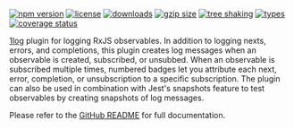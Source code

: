 <!-- README for NPM; the one for GitHub is in .github directory. -->

<!-- The first 3 badges below are just to make NPM's scoring algorithm happy. -->

[![npm version](https://img.shields.io/npm/v/1log-rxjs.svg?style=flat&color=brightgreen)](https://www.npmjs.com/package/1log-rxjs)
[![license](https://img.shields.io/npm/l/1log-rxjs.svg?color=brightgreen)](https://www.npmjs.com/package/1log-rxjs)
[![downloads](https://img.shields.io/npm/dt/1log-rxjs.svg?color=brightgreen)](https://www.npmjs.com/package/1log-rxjs)
[![gzip size](https://badgen.net/bundlephobia/minzip/1log-rxjs?color=green)](https://bundlephobia.com/result?p=1log-rxjs)
[![tree shaking](https://badgen.net/bundlephobia/tree-shaking/1log-rxjs)](https://bundlephobia.com/result?p=1log-rxjs)
[![types](https://img.shields.io/npm/types/1log-rxjs?color=brightgreen)](https://www.npmjs.com/package/1log-rxjs)
[![coverage status](https://coveralls.io/repos/github/ivan7237d/1log-rxjs/badge.svg?branch=master)](https://coveralls.io/github/ivan7237d/1log-rxjs?branch=master)

[1log](https://github.com/ivan7237d/1log) plugin for logging RxJS observables. In addition to logging nexts, errors, and completions, this plugin creates log messages when an observable is created, subscribed, or unsubbed. When an observable is subscribed multiple times, numbered badges let you attribute each next, error, completion, or unsubscription to a specific subscription. The plugin can also be used in combination with Jest's snapshots feature to test observables by creating snapshots of log messages.

Please refer to the [GitHub README](https://github.com/ivan7237d/1log-rxjs#readme) for full documentation.

